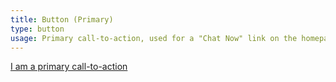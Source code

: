 ```yaml
---
title: Button (Primary)
type: button
usage: Primary call-to-action, used for a "Chat Now" link on the homepage.
---
```


<a href="#" class="chat-now">I am a primary call-to-action</a>